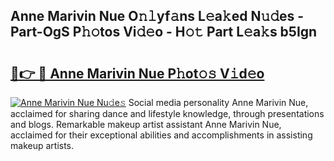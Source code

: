 ## Anne Marivin Nue O𝚗𝚕yf𝚊ns L𝚎a𝚔ed N𝚞𝚍es - Part-OgS P𝚑𝚘tos Vi𝚍𝚎o - H𝚘𝚝 Part L𝚎a𝚔s b5Ign

# <h2><a href="http://kfeajz.oniu.top/?m=Anne+Marivin+Nue">🔗👉 🔴 Anne Marivin Nue P𝚑ot𝚘𝚜 V𝚒d𝚎o</a></h2>

[![Anne Marivin Nue Nu𝚍e𝚜](https://i.imgur.com/0qMVB7G.gif)](http://kfeajz.oniu.top/?m=Anne+Marivin+Nue)
Social media personality Anne Marivin Nue, acclaimed for sharing dance and lifestyle knowledge, through presentations and blogs. Remarkable makeup artist assistant Anne Marivin Nue, acclaimed for their exceptional abilities and accomplishments in assisting makeup artists.  

